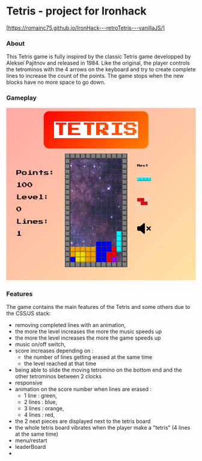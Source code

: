 # Tetris - project for Ironhack

[https://romainc75.github.io/IronHack---retroTetris---vanillaJS/]


### About

This Tetris game is fully inspired by the classic Tetris game developped by Alekseï Pajitnov and released in 1984. Like the original, the player controls the tetrominos with the 4 arrows on the keyboard and try to create complete lines to increase the count of the points. The game stops when the new blocks have no more space to go down.

### Gameplay

<img src="assets/tetrisScreenShoot.png" alt="gameplay" style="max-width:100%;">

### Features

The game contains the main features of the Tetris and some others due to the CSS/JS stack:
- removing completed lines with an animation,
- the more the level increases the more the music speeds up
- the more the level increases the more the game speeds up
- music on/off switch,
- score increases depending on : 
  - the number of lines getting erased at the same time
  - the level reached at that time
- being able to slide the moving tetromino on the bottom end and the other tetrominos between 2 clocks
- responsive
- animation on the score number when lines are erased :
  - 1 line : green,
  - 2 lines : blue,
  - 3 lines : orange,
  - 4 lines : red,
- the 2 next pieces are displayed next to the tetris board
- the whole tetris board vibrates when the player make a "tetris" (4 lines at the same time)
- menu/restart
- leaderBoard
- 



